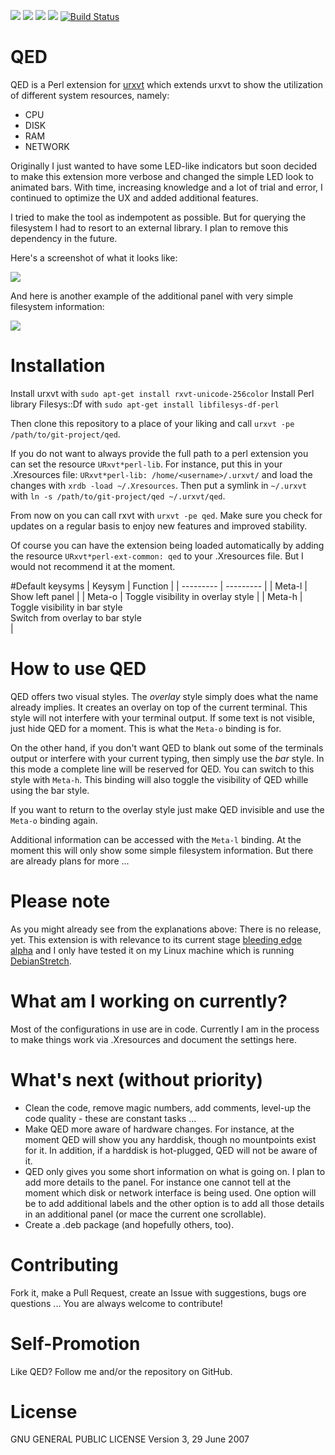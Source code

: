 
[![](https://rawgit.com/Jeansen/assets/master/license.svg)](LICENSE)
![](https://rawgit.com/Jeansen/assets/master/project-status.svg)
![](https://rawgit.com/Jeansen/assets/master/rxvt.svg)
![](https://rawgit.com/Jeansen/assets/master/version.svg)
[![Build Status](https://travis-ci.org/Jeansen/trc.svg?branch=master)](https://travis-ci.org/Jeansen/trc)

# QED
QED is a Perl extension for [urxvt](https://en.wikipedia.org/wiki/Rxvt-unicode) which extends urxvt to show the 
utilization of different system resources, namely:

- CPU
- DISK
- RAM
- NETWORK

Originally I just wanted to have some LED-like indicators but soon decided to make this extension more verbose and 
changed the simple LED look to animated bars. With time, increasing knowledge and a lot of trial and error, I 
continued to optimize the UX and added additional features.

I tried to make the tool as indempotent as possible. But for querying the filesystem I had to resort to an external 
library. I plan to remove this dependency in the future.

Here's a screenshot of what it looks like:

![](https://rawgit.com/Jeansen/assets/master/examples/qed_1.png)

And here is another example of the additional panel with very simple filesystem information:

![](https://rawgit.com/Jeansen/assets/master/examples/qed_2.png)


# Installation
Install urxvt with `sudo apt-get install rxvt-unicode-256color`
Install Perl library Filesys::Df with `sudo apt-get install libfilesys-df-perl`

Then clone this repository to a place of your liking and call `urxvt -pe /path/to/git-project/qed`. 

If you do not want to always provide the full path to a perl extension you can set the resource `URxvt*perl-lib`. For
 instance, put  this in your .Xresources file: `URxvt*perl-lib: /home/<username>/.urxvt/` and load the changes with 
 `xrdb -load ~/.Xresources`. Then put a symlink in `~/.urxvt` with `ln -s /path/to/git-project/qed ~/.urxvt/qed`. 
 
From now on you can call rxvt with `urxvt -pe qed`. Make sure you check for updates on a regular basis to enjoy new 
features and improved stability.
 
Of course you can have the extension being loaded automatically by adding the resource `URxvt*perl-ext-common: qed` 
to your .Xresources file. But I would not recommend it at the moment.

#Default keysyms
| Keysym    | Function  |
| --------- | --------- |
| Meta-l    | Show left panel |
| Meta-o    | Toggle visibility in overlay style |
| Meta-h    | Toggle visibility in bar style <br> Switch from overlay to bar style <br> |

# How to use QED
QED offers two visual styles. The *overlay* style simply does what the name already implies. It creates an 
overlay on top of the current terminal. This style will not interfere with your terminal output. If some text is not 
visible, just hide QED for a moment. This is what the `Meta-o` binding is for.

On the other hand, if you don't want QED to blank out some of the terminals output or interfere with your current 
typing, then simply use the *bar* style. In this mode a complete line will be reserved for QED. You can switch to this 
style with `Meta-h`. This binding will also toggle the visibility of QED whille using the bar style.

If you want to return to the overlay style just make QED invisible and use the `Meta-o` binding again.

Additional information can be accessed with the `Meta-l` binding. At the moment this will only show some simple 
filesystem information. But there are already plans for more ...

# Please note
As you might already see from the explanations above: There is no release, yet. This extension is with relevance to its current stage [bleeding edge alpha](https://de.wikipedia.org/wiki/Release_early,_release_often) and I only have tested it on my Linux machine which is running 
[DebianStretch](https://wiki.debian.org/DebianStretch).

# What am I working on currently?
Most of the configurations in use are in code. Currently I am in the process to make things work via .Xresources 
and document the settings here.

# What's next (without priority)
- Clean the code, remove magic numbers, add comments, level-up the code quality - these are constant tasks ...
- Make QED more aware of hardware changes. For instance, at the moment QED will show you any harddisk, though no 
mountpoints exist for it. In addition, if a harddisk is hot-plugged, QED will not be aware of it.
- QED only gives you some short information on what is going on. I plan to add more details to the panel. For 
instance one cannot tell at the moment which disk or network interface is being used. One option will be to add 
additional labels and the other option is to add all those details in an additional panel (or mace the current one 
scrollable).
- Create a .deb package (and hopefully others, too).

# Contributing
Fork it, make a Pull Request, create an Issue with suggestions, bugs ore questions ... You are always welcome to 
contribute!

# Self-Promotion
Like QED? Follow me and/or the repository on GitHub.

# License
GNU GENERAL PUBLIC LICENSE Version 3, 29 June 2007
